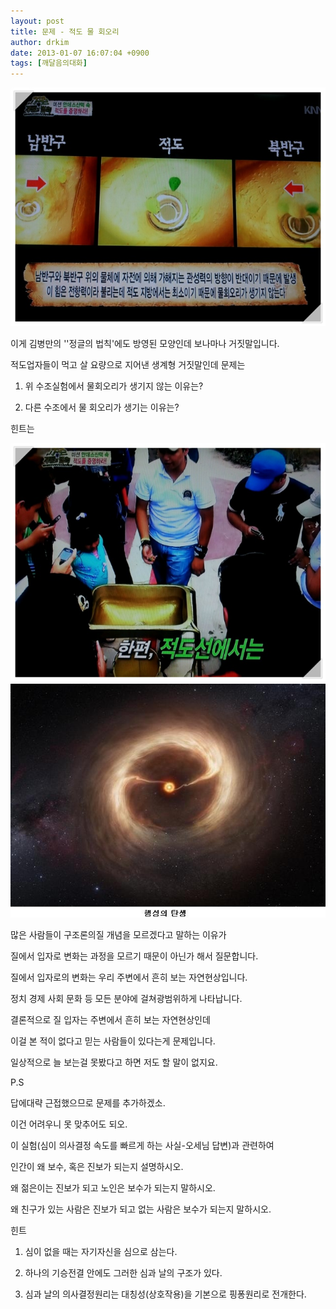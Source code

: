 ```yaml
---
layout: post
title: 문제 - 적도 물 회오리
author: drkim
date: 2013-01-07 16:07:04 +0900
tags: [깨달음의대화]
---
```

 ![](/files/attach/images/198/377/311/50.jpg)



이게 김병만의 ''정글의 법칙'에도 방영된 모양인데 보나마나 거짓말입니다.

적도업자들이 먹고 살 요량으로 지어낸 생계형 거짓말인데 문제는 



1) 위 수조실험에서 물회오리가 생기지 않는 이유는?

2) 다른 수조에서 물 회오리가 생기는 이유는?



힌트는

 ![](/files/attach/images/198/377/311/20121231135110984.jpg)![](/files/attach/images/198/377/311/222.JPG)





많은 사람들이 구조론의질 개념을 모르겠다고 말하는 이유가 

질에서 입자로 변화는 과정을 모르기 때문이 아닌가 해서 질문합니다.



질에서 입자로의 변화는 우리 주변에서 흔히 보는 자연현상입니다. 

정치 경제 사회 문화 등 모든 분야에 걸쳐광범위하게 나타납니다.



결론적으로 질 입자는 주변에서 흔히 보는 자연현상인데

이걸 본 적이 없다고 믿는 사람들이 있다는게 문제입니다.

일상적으로 늘 보는걸 못봤다고 하면 저도 할 말이 없지요. 





P.S



답에대략 근접했으므로 문제를 추가하겠소.

이건 어려우니 못 맞추어도 되오.

이 실험(심이 의사결정 속도를 빠르게 하는 사실-오세님 답변)과 관련하여 

인간이 왜 보수, 혹은 진보가 되는지 설명하시오.



왜 젊은이는 진보가 되고 노인은 보수가 되는지 말하시오.

왜 친구가 있는 사람은 진보가 되고 없는 사람은 보수가 되는지 말하시오.



힌트 

1) 심이 없을 때는 자기자신을 심으로 삼는다.

2) 하나의 기승전결 안에도 그러한 심과 날의 구조가 있다.

3) 심과 날의 의사결정원리는 대칭성(상호작용)을 기본으로 핑퐁원리로 전개한다.